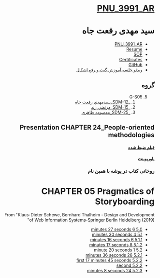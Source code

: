 <div dir="rtl">


# [PNU_3991_AR](https://github.com/setagickeman/PNU_3991_AR)



# سید مهدی رفعت جاه

- [PNU_3991_AR](https://github.com/setagickeman/PNU_3991_AR)
- [Resume](https://setagickeman.github.io/r/) 
- [SOP](https://setagickeman.github.io/r/sop)
- [Certificates](https://setagickeman.github.io/r/certificates)
- [GitHub](https://github.com/setagickeman)
- [ویدئو جلسه آموزش گیت و رفع اشکال](https://drive.google.com/file/d/1ybcYuUMOg3nAi0x36Hnod4-rgfnsckqK/view?usp=sharing)



## گروه 

5. G-S05
    1. [_SDM-12_سيدمهدي رفعت جاه](https://github.com/AliRazavi-edu/PNU_3991/tree/master/_MSc/SoftwareDevelopmentMethodologies/1115282_01/13_%D8%B3%D9%8A%D8%AF%D9%85%D9%87%D8%AF%D9%8A%20%D8%B1%D9%81%D8%B9%D8%AA%20%D8%AC%D8%A7%D9%87)    
    1. [_SDM-15_مرتضي زند](https://github.com/AliRazavi-edu/PNU_3991/tree/master/_MSc/SoftwareDevelopmentMethodologies/1115282_01/16_%D9%85%D8%B1%D8%AA%D8%B6%D9%8A%20%D8%B2%D9%86%D8%AF)    
    1. [_SDM-25_معصومه طاهري](https://github.com/AliRazavi-edu/PNU_3991/tree/master/_MSc/SoftwareDevelopmentMethodologies/1115282_01/25_%D9%85%D8%B9%D8%B5%D9%88%D9%85%D9%87%20%D8%B7%D8%A7%D9%87%D8%B1%D9%8A)



## **Presentation** CHAPTER 24_People-oriented methodologies 

#### [فیلم ضبط شده](https://github.com/setagickeman/PNU_3991_AR/blob/main/SoftwareDevelopmentMethodologies/Presentation/Chapter24.mkv)

#### [پاورپوینت](https://github.com/setagickeman/PNU_3991_AR/blob/main/SoftwareDevelopmentMethodologies/Presentation/Chapter24.mkv)



### روخانی کتاب  در پوشه با همین نام

# CHAPTER 05 Pragmatics of Storyboarding

From "Klaus-Dieter Schewe, Bernhard Thalheim - Design and Development of Web Information Systems-Springer Berlin Heidelberg (2019)"

- [5.0 		  6 minutes 27 seconds](https://github.com/setagickeman/PNU_3991_AR/blob/main/SoftwareDevelopmentMethodologies/Klaus-Dieter%20Schewe%2C%20Bernhard%20Thalheim%20-%20Design%20and%20Development%20of%20Web%20Information%20Systems-Springer%20Berlin%20Heidelberg%20(2019)/5.0%20.m4a)
- [5.1		   4 minutes 30 seconds](https://github.com/setagickeman/PNU_3991_AR/blob/main/SoftwareDevelopmentMethodologies/Klaus-Dieter%20Schewe%2C%20Bernhard%20Thalheim%20-%20Design%20and%20Development%20of%20Web%20Information%20Systems-Springer%20Berlin%20Heidelberg%20(2019)/5.1.m4a)
- [5.1.1		6 minutes 16 seconds](https://github.com/setagickeman/PNU_3991_AR/blob/main/SoftwareDevelopmentMethodologies/Klaus-Dieter%20Schewe%2C%20Bernhard%20Thalheim%20-%20Design%20and%20Development%20of%20Web%20Information%20Systems-Springer%20Berlin%20Heidelberg%20(2019)/5.1.1.m4a)
- [5.1.2 	   8 minutes 17 seconds](https://github.com/setagickeman/PNU_3991_AR/blob/main/SoftwareDevelopmentMethodologies/Klaus-Dieter%20Schewe%2C%20Bernhard%20Thalheim%20-%20Design%20and%20Development%20of%20Web%20Information%20Systems-Springer%20Berlin%20Heidelberg%20(2019)/5.1.2.m4a)
- [5.2 		  1 minute 20 seconds](https://github.com/setagickeman/PNU_3991_AR/blob/main/SoftwareDevelopmentMethodologies/Klaus-Dieter%20Schewe%2C%20Bernhard%20Thalheim%20-%20Design%20and%20Development%20of%20Web%20Information%20Systems-Springer%20Berlin%20Heidelberg%20(2019)/5.2.m4a)
- [5.2.1		26 minutes 36 seconds](https://github.com/setagickeman/PNU_3991_AR/blob/main/SoftwareDevelopmentMethodologies/Klaus-Dieter%20Schewe%2C%20Bernhard%20Thalheim%20-%20Design%20and%20Development%20of%20Web%20Information%20Systems-Springer%20Berlin%20Heidelberg%20(2019)/5.2.1.m4a)
- [5.2.2 first		17 minutes 45 seconds](https://github.com/setagickeman/PNU_3991_AR/blob/main/SoftwareDevelopmentMethodologies/Klaus-Dieter%20Schewe%2C%20Bernhard%20Thalheim%20-%20Design%20and%20Development%20of%20Web%20Information%20Systems-Springer%20Berlin%20Heidelberg%20(2019)/5.2.2.mp4)
- [5.2.2 second](https://github.com/setagickeman/PNU_3991_AR/blob/main/SoftwareDevelopmentMethodologies/Klaus-Dieter%20Schewe%2C%20Bernhard%20Thalheim%20-%20Design%20and%20Development%20of%20Web%20Information%20Systems-Springer%20Berlin%20Heidelberg%20(2019)/5.2.2%202.mp4) 
- [5.2.3		24 minutes 8 seconds](https://github.com/setagickeman/PNU_3991_AR/blob/main/SoftwareDevelopmentMethodologies/Klaus-Dieter%20Schewe%2C%20Bernhard%20Thalheim%20-%20Design%20and%20Development%20of%20Web%20Information%20Systems-Springer%20Berlin%20Heidelberg%20(2019)/5.2.3.mp4)

</div>
